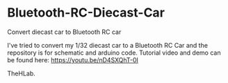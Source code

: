 # Bluetooth-RC-Diecast-Car
 Convert diecast car to Bluetooth RC car


I've tried to convert my 1/32 diecast car to a Bluetooth RC Car and the repository is for schematic and arduino code.
Tutorial video and demo can be found here: https://youtu.be/nD4SXQhT-0I

TheHLab.
